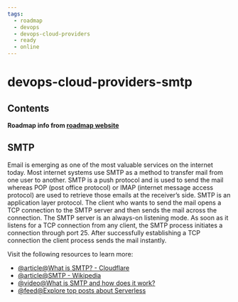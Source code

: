 ```yaml
---
tags:
  - roadmap
  - devops
  - devops-cloud-providers
  - ready
  - online
---
```


# devops-cloud-providers-smtp

## Contents

__Roadmap info from [roadmap website](https://roadmap.sh/devops/smtp@zJy9dOynWgLTDKI1iBluG)__

## SMTP

Email is emerging as one of the most valuable services on the internet today. Most internet systems use SMTP as a method to transfer mail from one user to another. SMTP is a push protocol and is used to send the mail whereas POP (post office protocol) or IMAP (internet message access protocol) are used to retrieve those emails at the receiver’s side. SMTP is an application layer protocol. The client who wants to send the mail opens a TCP connection to the SMTP server and then sends the mail across the connection. The SMTP server is an always-on listening mode. As soon as it listens for a TCP connection from any client, the SMTP process initiates a connection through port 25. After successfully establishing a TCP connection the client process sends the mail instantly.

Visit the following resources to learn more:

* [@article@What is SMTP? - Cloudflare](https://www.cloudflare.com/learning/email-security/what-is-smtp)
* [@article@SMTP - Wikipedia](https://en.wikipedia.org/wiki/Simple_Mail_Transfer_Protocol)
* [@video@What is SMTP and how does it work?](https://www.youtube.com/watch?v=iUhDT3ZtWS0)
* [@feed@Explore top posts about Serverless](https://app.daily.dev/tags/serverless?ref=roadmapsh)
